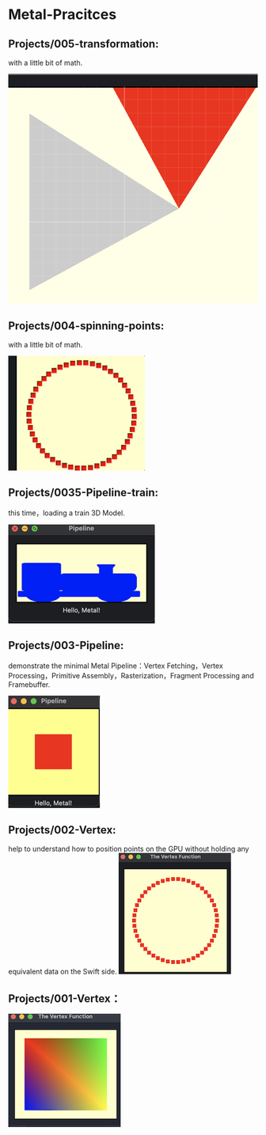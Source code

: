 # Metal-Pracitces


## Projects/005-transformation:
with a little bit of math.

![image](https://github.com/chansonyan/Metal-Pracitces/blob/main/Images/005-transformation/transfo.png)


## Projects/004-spinning-points:
with a little bit of math.

![image](https://github.com/chansonyan/Metal-Pracitces/blob/main/Images/004-spinning-points/spin-points.gif)



## Projects/0035-Pipeline-train:
this time，loading a train 3D Model.

![image](https://github.com/chansonyan/Metal-Pracitces/blob/main/Images/0035-Pipeline-train/Screenshot-train.png)


## Projects/003-Pipeline:
demonstrate the minimal Metal Pipeline：Vertex Fetching，Vertex Processing，Primitive Assembly，Rasterization，Fragment Processing and Framebuffer.

![image](https://github.com/chansonyan/Metal-Pracitces/blob/main/Images/003-Pipeline/Screenshot-pipeline.png)


## Projects/002-Vertex:
help to understand how to position points on the GPU without holding any equivalent data on the Swift side.
![image](https://github.com/chansonyan/Metal-Pracitces/blob/main/Images/002-Vertex/metal2.png)


## Projects/001-Vertex：
![image](https://github.com/chansonyan/Metal-Pracitces/blob/main/Images/001-Vertex/The%20Vertex%20Function.png)
